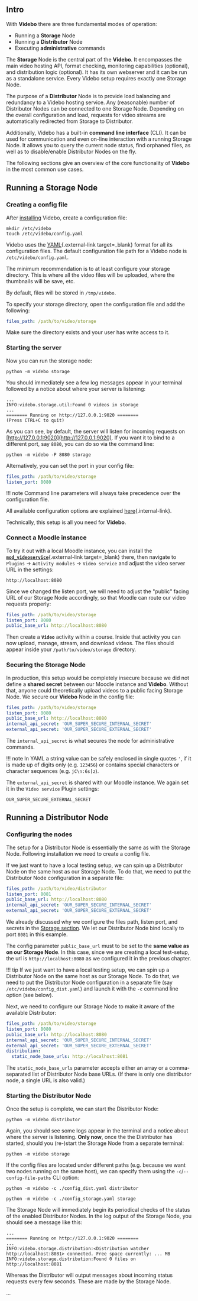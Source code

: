 ## Intro

With **Videbo** there are three fundamental modes of operation:

* Running a **Storage** Node
* Running a **Distributor** Node
* Executing **administrative** commands

The **Storage** Node is the central part of the **Videbo**. It encompasses the main video hosting API, format checking, monitoring capabilities (optional), and distribution logic (optional). It has its own webserver and it can be run as a standalone service. Every Videbo setup requires exactly one Storage Node.

The purpose of a **Distributor** Node is to provide load balancing and redundancy to a Videbo hosting service. Any (reasonable) number of Distributor Nodes can be connected to one Storage Node. Depending on the overall configuration and load, requests for video streams are automatically redirected from Storage to Distributor.

Additionally, Videbo has a built-in **command line interface** (CLI). It can be used for communication and even on-line interaction with a running Storage Node. It allows you to query the current node status, find orphaned files, as well as to disable/enable Distributor Nodes on the fly.

The following sections give an overview of the core functionality of **Videbo** in the most common use cases.

## Running a Storage Node

### Creating a config file

After [installing](/#installation) Videbo, create a configuration file:
```shell
mkdir /etc/videbo
touch /etc/videbo/config.yaml
```
Videbo uses the [YAML](https://yaml.org/){.external-link target=_blank} format for all its configuration files. The default configuration file path for a Videbo node is `/etc/videbo/config.yaml`.

The minimum recommendation is to at least configure your storage directory. This is where all the video files will be uploaded, where the thumbnails will be save, etc.

By default, files will be stored in `/tmp/videbo`.

To specify your storage directory, open the configuration file and add the following:
```yaml title="config.yaml"
files_path: /path/to/video/storage
```

Make sure the directory exists and your user has write access to it.

### Starting the server

Now you can run the storage node:
```shell
python -m videbo storage
```

You should immediately see a few log messages appear in your terminal followed by a notice about where your server is listening:
```
...
INFO:videbo.storage.util:Found 0 videos in storage
...
======== Running on http://127.0.0.1:9020 ========
(Press CTRL+C to quit)
```

As you can see, by default, the server will listen for incoming requests on [http://127.0.0.1:9020](http://127.0.0.1:9020). If you want it to bind to a different port, say `8080`, you can do so via the command line:
```shell
python -m videbo -P 8080 storage
```

Alternatively, you can set the port in your config file:
```yaml title="config.yaml" hl_lines="2"
files_path: /path/to/video/storage
listen_port: 8080
```

!!! note
    Command line parameters will always take precedence over the configuration file.

All available configuration options are explained [here](#){.internal-link}.

Technically, this setup is all you need for **Videbo**.

### Connect a Moodle instance

To try it out with a local Moodle instance, you can install the [**`mod_videoservice`**](https://github.com/innocampus/moodle-mod_videoservice){.external-link target=_blank} there, then navigate to `Plugins` &rarr; `Activity modules` &rarr; `Video service` and adjust the video server URL in the settings:
```title="video_server_url"
http://localhost:8080
```

Since we changed the listen port, we will need to adjust the "public" facing URL of our Storage Node accordingly, so that Moodle can route our video requests properly:
```yaml title="config.yaml" hl_lines="3"
files_path: /path/to/video/storage
listen_port: 8080
public_base_url: http://localhost:8080
```

Then create a **`Video`** activity within a course. Inside that activity you can now upload, manage, stream, and download videos. The files should appear inside your `/path/to/video/storage` directory.

### Securing the Storage Node

In production, this setup would be completely insecure because we did not define a **shared secret** between our Moodle instance and **Videbo**. Without that, anyone could theoretically upload videos to a public facing Storage Node. We secure our **Videbo** Node in the config file:
```yaml title="config.yaml" hl_lines="4-5"
files_path: /path/to/video/storage
listen_port: 8080
public_base_url: http://localhost:8080
internal_api_secret: 'OUR_SUPER_SECURE_INTERNAL_SECRET'
external_api_secret: 'OUR_SUPER_SECURE_EXTERNAL_SECRET'
```

The `internal_api_secret` is what secures the node for administrative commands.

!!! note
    In YAML a string value can be safely enclosed in single quotes `'`, if it is made up of digits only (e.g. `123456`) or contains special characters or character sequences (e.g. `jC\n:6s[z`).

The `external_api_secret` is shared with our Moodle instance. We again set it in the `Video service` Plugin settings:
```title="video_api_secret"
OUR_SUPER_SECURE_EXTERNAL_SECRET
```

## Running a Distributor Node

### Configuring the nodes

The setup for a Distributor Node is essentially the same as with the Storage Node. Following installation we need to create a config file.

If we just want to have a local testing setup, we can spin up a Distributor Node on the same host as our Storage Node. To do that, we need to put the Distributor Node configuration in a separate file:
```yaml title="config.yaml (Distributor)"
files_path: /path/to/video/distributor
listen_port: 8081
public_base_url: http://localhost:8080
internal_api_secret: 'OUR_SUPER_SECURE_INTERNAL_SECRET'
external_api_secret: 'OUR_SUPER_SECURE_EXTERNAL_SECRET'
```

We already discussed why we configure the files path, listen port, and secrets in the [Storage section](#running-a-storage-node). We let our Distributor Node bind locally to port `8081` in this example.

The config parameter `public_base_url` must to be set to the **same value as on our Storage Node**. In this case, since we are creating a local test-setup, the url is `http://localhost:8080` as we configured it in the previous chapter.

!!! tip
    If we just want to have a local testing setup, we can spin up a Distributor Node on the same host as our Storage Node. To do that, we need to put the Distributor Node configuration in a separate file (say `/etc/videbo/config_dist.yaml`) and launch it with the `-c` command line option (see below).


Next, we need to configure our Storage Node to make it aware of the available Distributor:
```yaml title="config.yaml" hl_lines="6-7"
files_path: /path/to/video/storage
listen_port: 8080
public_base_url: http://localhost:8080
internal_api_secret: 'OUR_SUPER_SECURE_INTERNAL_SECRET'
external_api_secret: 'OUR_SUPER_SECURE_EXTERNAL_SECRET'
distribution:
  static_node_base_urls: http://localhost:8081
```
The `static_node_base_urls` parameter accepts either an array or a comma-separated list of Distributor Node base URLs. (If there is only one distributor node, a single URL is also valid.)

### Starting the Distributor Node

Once the setup is complete, we can start the Distributor Node:
```shell
python -m videbo distributor
```

Again, you should see some logs appear in the terminal and a notice about where the server is listening. **Only now**, once the the Distributor has started, should you (re-)start the Storage Node from a separate terminal:
```shell
python -m videbo storage
```

If the config files are located under different paths (e.g. because we want two nodes running on the same host), we can specify them using the `-c`/`--config-file-paths` CLI option:
```shell
python -m videbo -c ./config_dist.yaml distributor
```

```shell
python -m videbo -c ./config_storage.yaml storage
```

The Storage Node will immediately begin its periodical checks of the status of the enabled Distributor Nodes. In the log output of the Storage Node, you should see a message like this:
```
...
======== Running on http://127.0.0.1:9020 ========
...
INFO:videbo.storage.distribution:<Distribution watcher http://localhost:8081> connected. Free space currently: ... MB
INFO:videbo.storage.distribution:Found 0 files on http://localhost:8081
```

Whereas the Distributor will output messages about incoming status requests every few seconds. These are made by the Storage Node.

...
